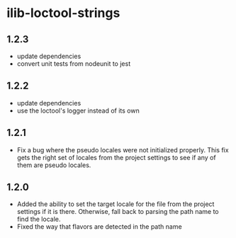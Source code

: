 # ilib-loctool-strings

## 1.2.3

- update dependencies
- convert unit tests from nodeunit to jest

## 1.2.2

- update dependencies
- use the loctool's logger instead of its own

## 1.2.1

- Fix a bug where the pseudo locales were not initialized properly.
  This fix gets the right set of locales from the project settings to
  see if any of them are pseudo locales.

## 1.2.0

- Added the ability to set the target locale for the file from the
  project settings if it is there. Otherwise, fall back to parsing
  the path name to find the locale.
- Fixed the way that flavors are detected in the path name
